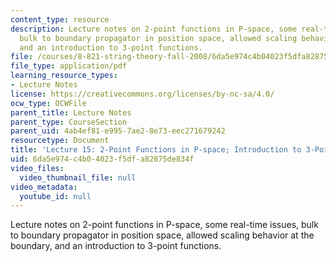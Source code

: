 ```yaml
---
content_type: resource
description: Lecture notes on 2-point functions in P-space, some real-time issues,
  bulk to boundary propagator in position space, allowed scaling behavior at the boundary,
  and an introduction to 3-point functions.
file: /courses/8-821-string-theory-fall-2008/6da5e974c4b04023f5dfa82875de834f_lecture15.pdf
file_type: application/pdf
learning_resource_types:
- Lecture Notes
license: https://creativecommons.org/licenses/by-nc-sa/4.0/
ocw_type: OCWFile
parent_title: Lecture Notes
parent_type: CourseSection
parent_uid: 4ab4ef81-e995-7ae2-8e73-eec271679242
resourcetype: Document
title: 'Lecture 15: 2-Point Functions in P-space; Introduction to 3-Point Functions'
uid: 6da5e974-c4b0-4023-f5df-a82875de834f
video_files:
  video_thumbnail_file: null
video_metadata:
  youtube_id: null
---
```

Lecture notes on 2-point functions in P-space, some real-time issues, bulk to boundary propagator in position space, allowed scaling behavior at the boundary, and an introduction to 3-point functions.